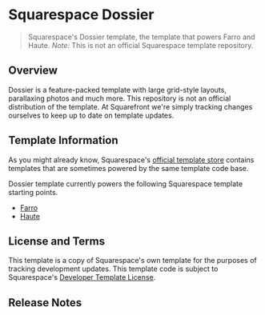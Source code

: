 # Squarespace Dossier
> Squarespace's Dossier template, the template that powers Farro and Haute.
> *Note:* This is not an official Squarespace template repository.

## Overview
Dossier is a feature-packed template with large grid-style layouts, parallaxing photos and much more. This repository is not an official distribution of the template. At Squarefront we're simply tracking changes ourselves to keep up to date on template updates.

## Template Information

As you might already know, Squarespace's [official template store](http://squarespace.com/templates) contains templates that are sometimes powered by the same template code base.

Dossier template currently powers the following Squarespace template starting points.

* [Farro](http://farro-demo.squarespace.com)
* [Haute](http://haute-demo.squarespace.com)

## License and Terms

This template is a copy of Squarespace's own template for the purposes of tracking development updates. This template code is subject to Squarespace's [Developer Template License](https://www.squarespace.com/template-license/).

## Release Notes